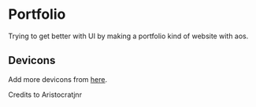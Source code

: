 # Portfolio

Trying to get better with UI by making a portfolio kind of website with aos.

## Devicons

Add more devicons from [here](https://www.npmjs.com/package/devicon-react-svg).

Credits to Aristocratjnr


